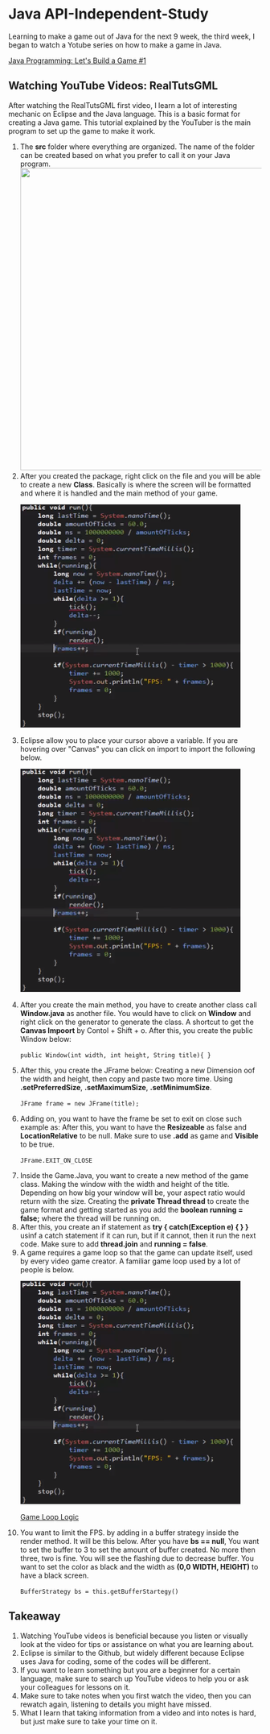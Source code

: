 <h1>Java API-Independent-Study</h1>
<p>Learning to make a game out of Java for the next 9 week, the third week, I began to watch a Yotube series on how to make a game in Java.</p>
<a href = "https://www.youtube.com/watch?time_continue=1228&v=1gir2R7G9ws">Java Programming: Let's Build a Game #1</a><br>

<h2>Watching YouTube Videos: RealTutsGML</h2>

<p>After watching the RealTutsGML first video, I learn a lot of interesting mechanic on Eclipse and the Java language. This is a basic format for creating a Java game. This tutorial explained by the YouTuber is the main program to set up the game to make it work.</p>

<ol>

<li>The <b>src</b> folder where everything are organized. The name of the folder can be created based on what you prefer to call it on your Java program.</li>

<img src="/api-independent-study/images/entry#3/vid-1-after-right-clicking-to-create-new-class.jpg" style="width:500px;height:600px;">


<li>After you created the package, right click on the file and you will be able to create a new <b>Class</b>. Basically is where the screen will be formatted and where it is handled and the main method of your game.</li>

![Game_Loop](gameloop.jpg)


<li>Eclipse allow you to place your cursor above a variable. If you are hovering over "Canvas" you can click on import to import the following below.</li>

![Game_Loop](gameloop.jpg)

<li>After you create the main method, you have to create another class call <b>Window.java</b> as another file. You would have to click on <b>Window</b> and right click on the generator to generate the class. A shortcut to get the <b>Canvas Impoort</b> by Contol + Shift + o. After this, you create the public Window below:</li>

``public Window(int width, int height, String title){ }``


<li>After this, you create the JFrame below: Creating a new Dimension oof the width and height, then copy and paste two more time. Using <b>.setPreferredSize</b>, <b>.setMaximumSize</b>, <b>.setMinimumSize</b>.</li>

``JFrame frame = new JFrame(title);``


<li>Adding on, you want to have the frame be set to exit on close such example as: After this, you want to have the <b>Resizeable</b> as false and <b>LocationRelative</b> to be null. Make sure to use <b>.add</b> as game and <b>Visible</b> to be true.</li>

``JFrame.EXIT_ON_CLOSE``


<li>Inside the Game.Java, you want to create a new method of the game class. Making the window with the width and height of the title. Depending on how big your window will be, your aspect ratio would return with the size. Creating the <b>private Thread thread</b> to create the game format and getting started as you add the <b>boolean running = false;</b> where the thread will be running on.</li>


<li>After this, you create an if statement as <b> try { catch(Exception e) { } }</b> usinf a catch statement if it can run, but if it cannot, then it run the next code. Make sure to add <b>thread.join</b> and <b>running = false</b>.</li>


<li>A game requires a game loop so that the game can update itself, used by every video game creator. A familiar game loop used by a lot of people is below.</li>

![Game_Loop](gameloop.jpg)

<a href = "http://www.java-gaming.org/index.php?topic=24220.0">Game Loop Logic</a><br>


<li>You want to limit the FPS. by adding in a buffer strategy inside the render method. It will be this below. After you have <b>bs == null</b>, You want to set the buffer to 3 to set the amount of buffer created. No more then three, two is fine. You will see the flashing due to decrease buffer. You want to set the color as black and the width as <b>(0,0 WIDTH, HEIGHT)</b> to have a black screen.</li>

``BufferStrategy bs = this.getBufferStartegy()``


</ol>

<h2>Takeaway</h2>

<ol>

<li>Watching YouTube videos is beneficial because you listen or visually look at the video for tips or assistance on what you are learning about.</li>

<li>Eclipse is similar to the Github, but widely different because Eclipse uses Java for coding, some of the codes will be different.</li>

<li>If you want to learn something but you are a beginner for a certain language, make sure to search up YouTube videos to help you or ask your colleagues for lessons on it.</li>

<li>Make sure to take notes when you first watch the video, then you can rewatch again, listening to details you might have missed.</li>

<li>What I learn that taking information from a video and into notes is hard, but just make sure to take your time on it.</li>

</ol>